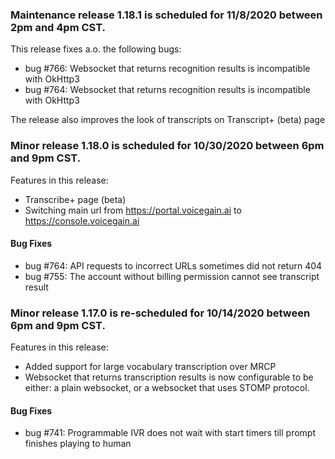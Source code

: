 ### Maintenance release 1.18.1 is scheduled for 11/8/2020 between 2pm and 4pm CST.

This release fixes a.o. the following bugs:
* bug #766: Websocket that returns recognition results is incompatible with OkHttp3
* bug #764: Websocket that returns recognition results is incompatible with OkHttp3

The release also improves the look of transcripts on Transcript+ (beta) page

### Minor release 1.18.0 is scheduled for 10/30/2020 between 6pm and 9pm CST.

Features in this release:
* Transcribe+ page (beta)
* Switching main url from https://portal.voicegain.ai to https://console.voicegain.ai

#### Bug Fixes 
* bug #764: API requests to incorrect URLs sometimes did not return 404
* bug #755: The account without billing permission cannot see transcript result

### Minor release 1.17.0 is re-scheduled for 10/14/2020 between 6pm and 9pm CST.

Features in this release:
* Added support for large vocabulary transcription over MRCP
* Websocket that returns transcription results is now configurable to be either: a plain websocket, or a websocket that uses STOMP protocol.

#### Bug Fixes 
* bug #741: Programmable IVR does not wait with start timers till prompt finishes playing to human















 





